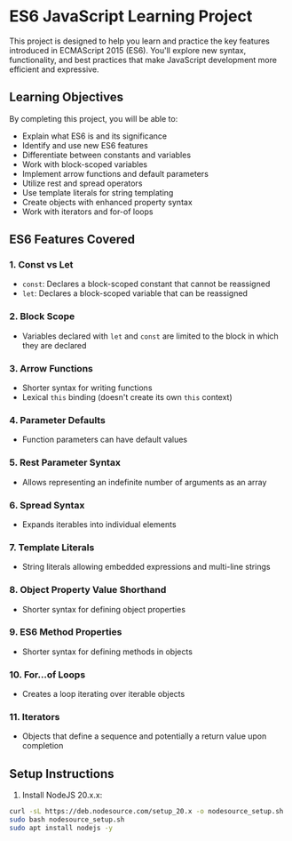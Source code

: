# ES6 JavaScript Learning Project

This project is designed to help you learn and practice the key features introduced in ECMAScript 2015 (ES6). You'll explore new syntax, functionality, and best practices that make JavaScript development more efficient and expressive.

## Learning Objectives

By completing this project, you will be able to:
- Explain what ES6 is and its significance
- Identify and use new ES6 features
- Differentiate between constants and variables
- Work with block-scoped variables
- Implement arrow functions and default parameters
- Utilize rest and spread operators
- Use template literals for string templating
- Create objects with enhanced property syntax
- Work with iterators and for-of loops

## ES6 Features Covered

### 1. Const vs Let
- `const`: Declares a block-scoped constant that cannot be reassigned
- `let`: Declares a block-scoped variable that can be reassigned

### 2. Block Scope
- Variables declared with `let` and `const` are limited to the block in which they are declared

### 3. Arrow Functions
- Shorter syntax for writing functions
- Lexical `this` binding (doesn't create its own `this` context)

### 4. Parameter Defaults
- Function parameters can have default values

### 5. Rest Parameter Syntax
- Allows representing an indefinite number of arguments as an array

### 6. Spread Syntax
- Expands iterables into individual elements

### 7. Template Literals
- String literals allowing embedded expressions and multi-line strings

### 8. Object Property Value Shorthand
- Shorter syntax for defining object properties

### 9. ES6 Method Properties
- Shorter syntax for defining methods in objects

### 10. For...of Loops
- Creates a loop iterating over iterable objects

### 11. Iterators
- Objects that define a sequence and potentially a return value upon completion

## Setup Instructions

1. Install NodeJS 20.x.x:
```bash
curl -sL https://deb.nodesource.com/setup_20.x -o nodesource_setup.sh
sudo bash nodesource_setup.sh
sudo apt install nodejs -y
